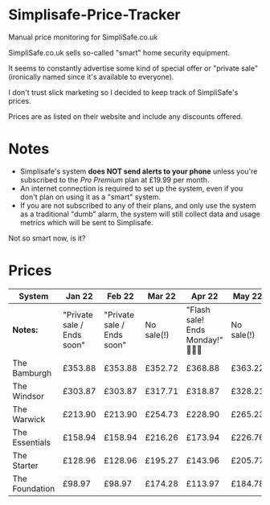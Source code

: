 # Simplisafe-Price-Tracker
Manual price monitoring for SimpliSafe.co.uk

SimpliSafe.co.uk sells so-called "smart" home security equipment.

It seems to constantly advertise some kind of special offer or "private sale" (ironically named since it's available to everyone).

I don't trust slick marketing so I decided to keep track of SimpliSafe's prices.

Prices are as listed on their website and include any discounts offered.

# Notes

* Simplisafe's system **does NOT send alerts to your phone** unless you're subscribed to the *Pro Premium* plan at £19.99 per month. 
* An internet connection is required to set up the system, even if you don't plan on using it as a "smart" system.
* If you are not subscribed to any of their plans, and only use the system as a traditional "dumb" alarm, the system will still collect data and usage metrics which will be sent to Simplisafe.

Not so smart now, is it?

# Prices

| System         | Jan 22                     | Feb 22                     | Mar 22     | Apr 22                         | May 22     |
| -------------- | ----------                 | ----------                 | ---------- | ------                         | ------     |
| **Notes:**     | "Private sale / Ends soon" | "Private sale / Ends soon" | No sale(!) | "Flash sale! Ends Monday!" 🤣🤣🤣 | No sale(!) |
| The Bamburgh   | £353.88                    | £353.88                    | £352.72    | £368.88                        | £363.22    |
| The Windsor    | £303.87                    | £303.87                    | £317.71    | £318.87                        | £328.21    |
| The Warwick    | £213.90                    | £213.90                    | £254.73    | £228.90                        | £265.23    |
| The Essentials | £158.94                    | £158.94                    | £216.26    | £173.94                        | £226.76    |
| The Starter    | £128.96                    | £128.96                    | £195.27    | £143.96                        | £205.77    |
| The Foundation | £98.97                     | £98.97                     | £174.28    | £113.97                        | £184.78    |
